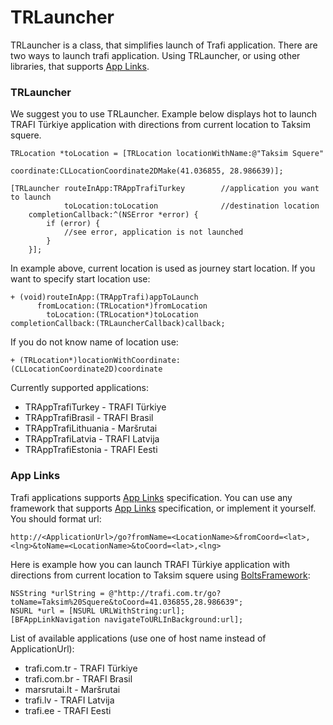 TRLauncher
==========

TRLauncher is a class, that simplifies launch of Trafi application.
There are two ways to launch trafi application. Using TRLauncher, or using other libraries, that supports [App Links](http://applinks.org).

### TRLauncher

We suggest you to use TRLauncher. Example below displays hot to launch TRAFI Türkiye application with directions from current location to Taksim squere.

    TRLocation *toLocation = [TRLocation locationWithName:@"Taksim Squere"
                                               coordinate:CLLocationCoordinate2DMake(41.036855, 28.986639)];
    
    [TRLauncher routeInApp:TRAppTrafiTurkey        //application you want to launch
                toLocation:toLocation              //destination location
        completionCallback:^(NSError *error) {
            if (error) {
                //see error, application is not launched
            }
        }];

In example above, current location is used as journey start location. If you want to specify start location use:

    + (void)routeInApp:(TRAppTrafi)appToLaunch
          fromLocation:(TRLocation*)fromLocation
            toLocation:(TRLocation*)toLocation
    completionCallback:(TRLauncherCallback)callback;
    
If you do not know name of location use:

    + (TRLocation*)locationWithCoordinate:(CLLocationCoordinate2D)coordinate


Currently supported applications:

- TRAppTrafiTurkey - TRAFI Türkiye
- TRAppTrafiBrasil - TRAFI Brasil
- TRAppTrafiLithuania - Maršrutai
- TRAppTrafiLatvia - TRAFI Latvija
- TRAppTrafiEstonia - TRAFI Eesti
        
### App Links

Trafi applications supports [App Links](http://applinks.org) specification. You can use any framework that supports [App Links](http://applinks.org) specification, or implement it yourself.
You should format url:

	http://<ApplicationUrl>/go?fromName=<LocationName>&fromCoord=<lat>,<lng>&toName=<LocationName>&toCoord=<lat>,<lng>

Here is example how you can launch TRAFI Türkiye application with directions from current location to Taksim squere using [BoltsFramework](https://github.com/BoltsFramework/Bolts-iOS):
    
    NSString *urlString = @"http://trafi.com.tr/go?toName=Taksim%20Squere&toCoord=41.036855,28.986639";
    NSURL *url = [NSURL URLWithString:url];
    [BFAppLinkNavigation navigateToURLInBackground:url];
    
    
List of available applications (use one of host name instead of ApplicationUrl):
- trafi.com.tr - TRAFI Türkiye
- trafi.com.br - TRAFI Brasil
- marsrutai.lt - Maršrutai
- trafi.lv - TRAFI Latvija
- trafi.ee - TRAFI Eesti
